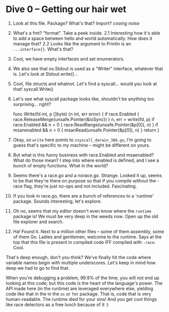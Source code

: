 # Dive 0 – Getting our hair wet

1. Look at this file.  Package? What's that?  Import? *cooing noise*
2. What's a fmt?  "format".  Take a peek inside.
  2.1  Interesting how it's able to add a space between hello and world automatically.  How does it manage that?
  2.2  Looks like the argument to Println is an `...interface{}`.  What's that?
3. Cool, we have empty interfaces and set enumerators.
4. We also see that os.Stdout is used as a "Writer" interface, whatever that is.  Let's look at Stdout.write()...
5. Cool, file structs and whatnot.  Let's find a syscall... would you look at that! syscall.Write()
6. Let's see what syscall package looks like, shouldn't be anything too surprising... right?

    func Write(fd int, p []byte) (n int, err error) {
      if race.Enabled {
        race.ReleaseMerge(unsafe.Pointer(&ioSync))
      }
      n, err = write(fd, p)
      if race.Enabled && n > 0 {
        race.ReadRange(unsafe.Pointer(&p[0]), n)
      }
      if msanenabled && n > 0 {
        msanRead(unsafe.Pointer(&p[0]), n)
      }
      return
    }

7. Okay, so `write` here points to `zsyscall_darwin_386.go`, I'm going to guess that's specific to my machine – might be different on yours.
8. But what is this funny business with race.Enabled and msaenabled?  What do those mean?  I step into where enabled is defined, and I see a bunch of empty functions.  What in the world?
9. Seems there's a race.go and a norace.go.  Strange.  Looked it up, seems to be that they're there on purpose so that if you compile without the -race flag, they're just no-ops and not included.  Fascinating.
10. If you look in race.go, there are a bunch of references to a 'runtime' package.  Sounds interesting, let's explore.
11. Oh no, seems that my editor doesn't even know where the `runtime` package is! We must be very deep in the weeds now.  Open up the old file explorer and search.
12. Ha! Found it.  Next to a million other files – some of them assembly, some of them Go.  Ladies and gentlemen, welcome to the runtime.  Says at the top that this file is present in compiled code IFF compiled with `-race`.  Cool.

That's deep enough, don't you think?  We've finally hit the code where variable names begin with multiple underscores.  Let's keep in mind how deep we had to go to find that.

When you're debugging a problem, 99.9% of the time, you will not end up looking at this code; but this code is the heart of the language's power.  The API made here (in the runtime) are leveraged everywhere else, yielding code like that in the in the `os` or `fmt` package.  That is, code that is very human-readable.  The runtime died for your sins!  And you get cool things like race detectors as a free lunch because of it :)

